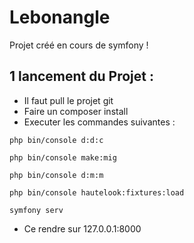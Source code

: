 
# Lebonangle

Projet créé en cours de symfony !

## 1 lancement du Projet :

- Il faut pull le projet git
- Faire un composer install
- Executer les commandes suivantes :
```CMD
php bin/console d:d:c

php bin/console make:mig

php bin/console d:m:m

php bin/console hautelook:fixtures:load

symfony serv
```

- Ce rendre sur 127.0.0.1:8000